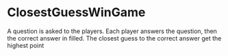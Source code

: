 # ClosestGuessWinGame
 A question is asked to the players. Each player answers the question, then the correct answer in filled. The closest guess to the correct answer get the highest point
